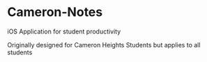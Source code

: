 # Cameron-Notes
iOS Application for student productivity

Originally designed for Cameron Heights Students but applies to all students

